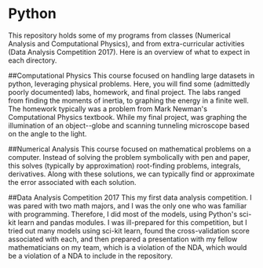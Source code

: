 # Python
This repository holds some of my programs from classes (Numerical Analysis and Computational Physics), and from extra-curricular activities (Data Analysis Competition 2017). Here is an overview of what to expect in each directory.

##Computational Physics
This course focused on handling large datasets in python, leveraging physical problems. Here, you will find some (admittedly poorly documented) labs, homework, and final project. The labs ranged from finding the moments of inertia, to graphing the energy in a finite well. The homework typically was a problem from Mark Newman's Computational Physics textbook. While my final project, was graphing the illumination of an object--globe and scanning tunneling microscope based on the angle to the light.

##Numerical Analysis
This course focused on mathematical problems on a computer. Instead of solving the problem symbolically with pen and paper, this solves (typically by approximation) root-finding problems, integrals, derivatives. Along with these solutions, we can typically find or approximate the error associated with each solution.

##Data Analysis Competition 2017
This my first data analysis competition. I was pared with two math majors, and I was the only one who was familiar with programming. Therefore, I did most of the models, using Python's sci-kit learn and pandas modules. I was ill-prepared for this competition, but I tried out many models using sci-kit learn, found the cross-validation score associated with each, and then prepared a presentation with my fellow mathematicians on my team, which is a violation of the NDA, which would be a violation of a NDA to include in the repository.
